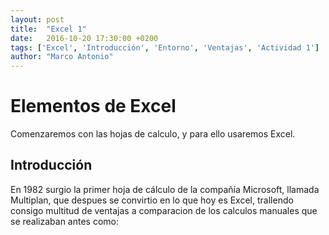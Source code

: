 ```yaml
---
layout: post
title:  "Excel 1"
date:   2016-10-20 17:30:00 +0200
tags: ['Excel', 'Introducción', 'Entorno', 'Ventajas', 'Actividad 1']
author: "Marco Antonio"
---
```

# Elementos de Excel

Comenzaremos con las hojas de calculo, y para ello usaremos Excel.

## Introducción

En 1982 surgio la primer hoja de cálculo de la compañía Microsoft, llamada Multiplan, que despues se convirtio en lo que hoy es Excel, trallendo consigo multitud de ventajas a comparacion de los calculos manuales que se realizaban antes como:
